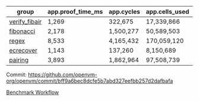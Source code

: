 | group | app.proof_time_ms | app.cycles | app.cells_used | leaf.proof_time_ms | leaf.cycles | leaf.cells_used |
| -- | -- | -- | -- | -- | -- | -- |
| [verify_fibair](https://github.com/openvm-org/openvm/blob/benchmark-results/benchmarks-pr/1770/verify_fibair-bff9a6bec8dcfe5b7abd327eefbb257d2dafbafa.md) | 1,269 |  322,675 |  17,339,866 |- | - | - |
| [fibonacci](https://github.com/openvm-org/openvm/blob/benchmark-results/benchmarks-pr/1770/fibonacci-bff9a6bec8dcfe5b7abd327eefbb257d2dafbafa.md) | 2,178 |  1,500,277 |  50,589,503 |- | - | - |
| [regex](https://github.com/openvm-org/openvm/blob/benchmark-results/benchmarks-pr/1770/regex-bff9a6bec8dcfe5b7abd327eefbb257d2dafbafa.md) | 8,533 |  4,165,432 |  170,059,120 |- | - | - |
| [ecrecover](https://github.com/openvm-org/openvm/blob/benchmark-results/benchmarks-pr/1770/ecrecover-bff9a6bec8dcfe5b7abd327eefbb257d2dafbafa.md) | 1,143 |  137,260 |  8,150,689 |- | - | - |
| [pairing](https://github.com/openvm-org/openvm/blob/benchmark-results/benchmarks-pr/1770/pairing-bff9a6bec8dcfe5b7abd327eefbb257d2dafbafa.md) | 3,893 |  1,862,964 |  97,508,739 |- | - | - |


Commit: https://github.com/openvm-org/openvm/commit/bff9a6bec8dcfe5b7abd327eefbb257d2dafbafa

[Benchmark Workflow](https://github.com/openvm-org/openvm/actions/runs/15781954587)

